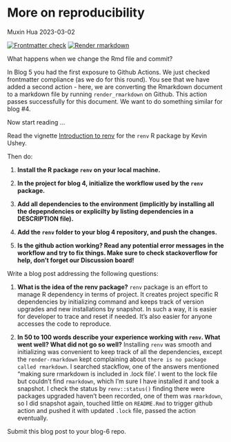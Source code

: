 More on reproducibility
================
Muxin Hua
2023-03-02

<!-- README.md is generated from README.Rmd. Please edit that file -->
<!-- badges: start -->

[![Frontmatter
check](../../actions/workflows/check-yaml.yaml/badge.svg)](../../actions/workflows/check-yaml.yaml)
[![Render
rmarkdown](../../actions/workflows/render-rmarkdown.yaml/badge.svg)](../../actions/workflows/render-rmarkdown.yaml)
<!-- badges: end -->

What happens when we change the Rmd file and commit?

In Blog 5 you had the first exposure to Github Actions. We just checked
frontmatter compliance (as we do for this round). You see that we have
added a second action - here, we are converting the Rmarkdown document
to a markdown file by running `render_rmarkdown` on Github. This action
passes successfully for this document. We want to do something similar
for blog \#4.

Now start reading …

Read the vignette [Introduction to
renv](https://rstudio.github.io/renv/articles/renv.html) for the `renv`
R package by Kevin Ushey.

Then do:

1.  **Install the R package `renv` on your local machine.**

2.  **In the project for blog 4, initialize the workflow used by the
    `renv` package.**

3.  **Add all dependencies to the environment (implicitly by installing
    all the depepndencies or explicilty by listing dependencies in a
    DESCRIPTION file).**

4.  **Add the `renv` folder to your blog 4 repository, and push the
    changes.**

5.  **Is the github action working? Read any potential error messages in
    the workflow and try to fix things. Make sure to check stackoverflow
    for help, don’t forget our Discussion board!**

Write a blog post addressing the following questions:

1.  **What is the idea of the renv package?** `renv` package is an
    effort to manage R dependency in terms of project. It creates
    project specific R dependencies by initializing command and keeps
    track of version upgrades and new installations by snapshot. In such
    a way, it is easier for developer to trace and reset if needed. It’s
    also easier for anyone accesses the code to reproduce.

2.  **In 50 to 100 words describe your experience working with `renv`.
    What went well? What did not go so well?** Installing `renv` was
    smooth and initializing was convenient to keep track of all the
    dependencies, except the `render-rmarkdown` kept complaining about
    `there is no package called rmarkdown`. I searched stackflow, one of
    the answers mentioned “making sure rmarkdown is included in .lock
    file’. I went to the lock file but couldn’t find `rmarkdown`, which
    I’m sure I have installed it and took a snapshot. I check the status
    by `renv::status()` finding there were packages upgraded haven’t
    been recorded, one of them was `rmarkdown`, so I did snapshot again,
    touched little on `README.Rmd` to trigger github action and pushed
    it with updated `.lock` file, passed the action eventually.

Submit this blog post to your blog-6 repo.
